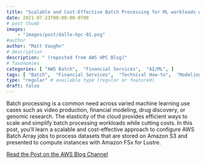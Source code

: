 ```yaml
---
title: "Scalable and Cost-Effective Batch Processing for ML workloads with AWS Batch and Amazon FSx"
date: 2021-07-23T00:00:00-0700
# post thumb
images:
    - "images/post/dalle-hpc-01.png"
#author
author: "Matt Vaughn"
# description
description: " (reposted from AWS HPC Blog)"
# Taxonomies
categories: [ "AWS Batch",  "Financial Services",  "AI/ML", ]
tags: [ "Batch",  "Financial Services",  "Technical How-to",  "Modeling",  "HPC",  "AI/ML",  "Machine Learning",  "hpcblog", ]
type: "regular" # available type (regular or featured)
draft: false
---
```


Batch processing is a common need across varied machine learning use cases such as video production, financial modeling, drug discovery, or genomic research. The elasticity of the cloud provides efficient ways to scale and simplify batch processing workloads while cutting costs. In this post, you’ll learn a scalable and cost-effective approach to configure AWS Batch Array jobs to process datasets that are stored on Amazon S3 and presented to compute instances with Amazon FSx for Lustre.

<a href="https://aws.amazon.com/blogs/hpc/ml-training-with-aws-batch-and-amazon-fsx/" class="btn btn-primary btn-lg active" role="button" aria-pressed="true" style="margin-top: 8px;">Read the Post on the AWS Blog Channel</a>